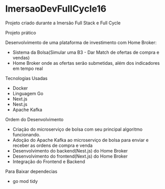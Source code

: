 # ImersaoDevFullCycle16
Projeto criado durante a Imersão Full Stack e Full Cycle

Projeto prático

Desenvolvimento de uma plataforma de investimento com Home Broker:
- Sistema da Bolsa(Simular uma B3 - Dar Match de ofertas de compra e vendas)
- Home Broker onde as ofertas serão submetidas, além dos indicadores em tempo real

Tecnologias Usadas
- Docker
- Linguagem Go
- Next.js
- Nest.js
- Apache Kafka

Ordem do Desenvolvimento
- Criação do microserviço de bolsa com seu principal algoritmo funcionando.
- Adoção do Apache Kafka ao microserviço de bolsa para enviar e receber as ordens de compra e venda
- Desenvolvimento do backend(Nest.js) do Home Broker
- Desenvolvimento do frontend(Next.js) do Home Broker
- Integração do Frontend e Backend

Para Baixar dependecias 
- go mod tidy
  
